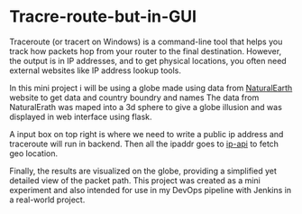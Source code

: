 # Tracre-route-but-in-GUI
Traceroute (or tracert on Windows) is a command-line tool that helps you track how packets hop from your router to the final destination. 
However, the output is in IP addresses, and to get physical locations, you often need external websites like IP address lookup tools.

In this mini project i will be using a globe made using data from [NaturalEarth](https://www.naturalearthdata.com/) website to get data and country boundry and names 
The data from NaturalErath was maped into a 3d sphere to give a globe illusion and was displayed in web interface using flask.

A input box on top right is where we need to write a public ip address and traceroute will run in backend.
Then all the ipaddr goes to [ip-api](https://ip-api.com/) to fetch geo location.

Finally, the results are visualized on the globe, providing a simplified yet detailed view of the packet path.
This project was created as a mini experiment and also intended for use in my DevOps pipeline with Jenkins in a real-world project.
